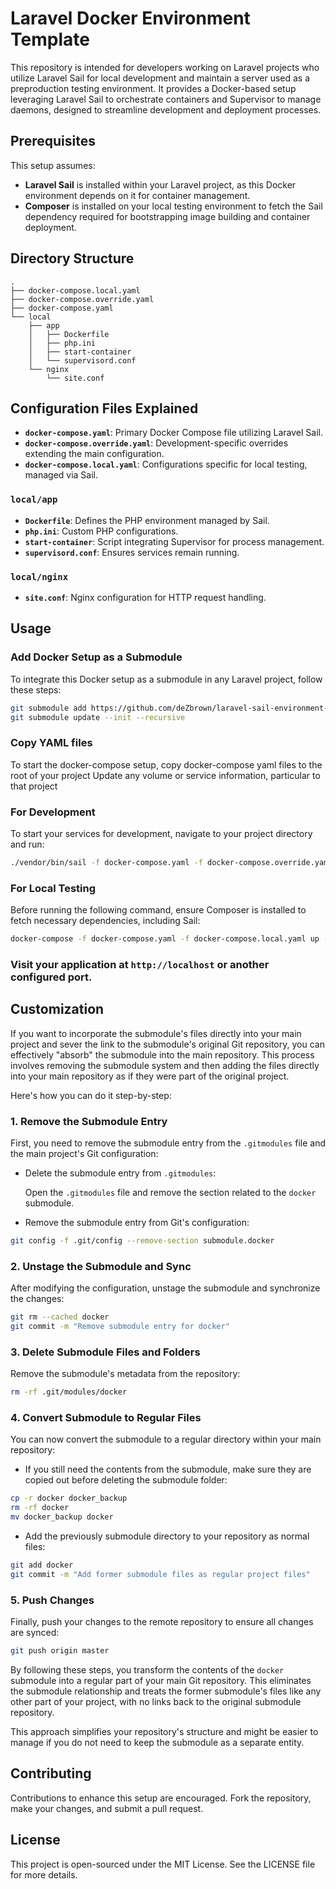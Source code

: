 
# Laravel Docker Environment Template

This repository is intended for developers working on Laravel projects who utilize Laravel Sail for local development and maintain a server used as a preproduction testing environment. It provides a Docker-based setup leveraging Laravel Sail to orchestrate containers and Supervisor to manage daemons, designed to streamline development and deployment processes.

## Prerequisites

This setup assumes:
- **Laravel Sail** is installed within your Laravel project, as this Docker environment depends on it for container management.
- **Composer** is installed on your local testing environment to fetch the Sail dependency required for bootstrapping image building and container deployment.

## Directory Structure

```
.
├── docker-compose.local.yaml
├── docker-compose.override.yaml
├── docker-compose.yaml
└── local
    ├── app
    │   ├── Dockerfile
    │   ├── php.ini
    │   ├── start-container
    │   └── supervisord.conf
    └── nginx
        └── site.conf
```

## Configuration Files Explained

- **`docker-compose.yaml`**: Primary Docker Compose file utilizing Laravel Sail.
- **`docker-compose.override.yaml`**: Development-specific overrides extending the main configuration.
- **`docker-compose.local.yaml`**: Configurations specific for local testing, managed via Sail.

### `local/app`
- **`Dockerfile`**: Defines the PHP environment managed by Sail.
- **`php.ini`**: Custom PHP configurations.
- **`start-container`**: Script integrating Supervisor for process management.
- **`supervisord.conf`**: Ensures services remain running.

### `local/nginx`
- **`site.conf`**: Nginx configuration for HTTP request handling.

## Usage

### Add Docker Setup as a Submodule

To integrate this Docker setup as a submodule in any Laravel project, follow these steps:

```bash
git submodule add https://github.com/deZbrown/laravel-sail-environment-extension.git docker
git submodule update --init --recursive
```

### Copy YAML files

To start the docker-compose setup, copy docker-compose yaml files to the root of your project
Update any volume or service information, particular to that project

### For Development

To start your services for development, navigate to your project directory and run:

```bash
./vendor/bin/sail -f docker-compose.yaml -f docker-compose.override.yaml up --build -d
```

### For Local Testing

Before running the following command, ensure Composer is installed to fetch necessary dependencies, including Sail:

```bash
docker-compose -f docker-compose.yaml -f docker-compose.local.yaml up --build -d
```

### Visit your application at `http://localhost` or another configured port.

## Customization

If you want to incorporate the submodule's files directly into your main project and sever the link to the submodule's original Git repository, you can effectively "absorb" the submodule into the main repository. This process involves removing the submodule system and then adding the files directly into your main repository as if they were part of the original project.

Here's how you can do it step-by-step:

### 1\. Remove the Submodule Entry

First, you need to remove the submodule entry from the `.gitmodules` file and the main project's Git configuration:

-   Delete the submodule entry from `.gitmodules`:

    Open the `.gitmodules` file and remove the section related to the `docker` submodule.

-   Remove the submodule entry from Git's configuration:

```bash
git config -f .git/config --remove-section submodule.docker
```


### 2\. Unstage the Submodule and Sync

After modifying the configuration, unstage the submodule and synchronize the changes:

```bash
git rm --cached docker
git commit -m "Remove submodule entry for docker"
```


### 3\. Delete Submodule Files and Folders

Remove the submodule's metadata from the repository:

```bash
rm -rf .git/modules/docker
```

### 4\. Convert Submodule to Regular Files

You can now convert the submodule to a regular directory within your main repository:

-   If you still need the contents from the submodule, make sure they are copied out before deleting the submodule folder:

```bash
cp -r docker docker_backup
rm -rf docker
mv docker_backup docker
```

-   Add the previously submodule directory to your repository as normal files:

```bash
git add docker
git commit -m "Add former submodule files as regular project files"
```

### 5\. Push Changes

Finally, push your changes to the remote repository to ensure all changes are synced:

```bash
git push origin master
```

By following these steps, you transform the contents of the `docker` submodule into a regular part of your main Git repository. This eliminates the submodule relationship and treats the former submodule's files like any other part of your project, with no links back to the original submodule repository.

This approach simplifies your repository's structure and might be easier to manage if you do not need to keep the submodule as a separate entity.

## Contributing

Contributions to enhance this setup are encouraged. Fork the repository, make your changes, and submit a pull request.

## License

This project is open-sourced under the MIT License. See the LICENSE file for more details.
